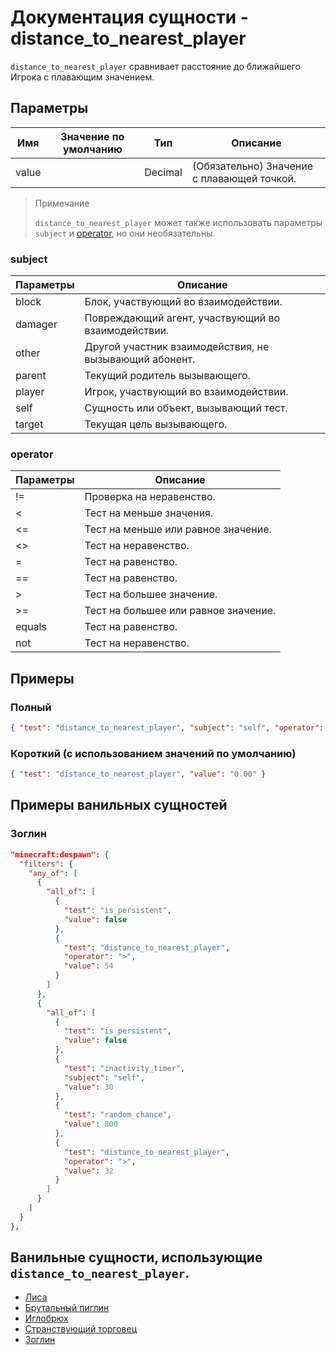 # Документация сущности - distance_to_nearest_player

`distance_to_nearest_player` сравнивает расстояние до ближайшего Игрока с плавающим значением.

## Параметры

| Имя   | Значение по умолчанию | Тип     | Описание                                   |
|-------|-----------------------|---------|--------------------------------------------|
| value |                       | Decimal | (Обязательно) Значение с плавающей точкой. |

> Примечание
> 
> `distance_to_nearest_player` может также использовать параметры `subject` и [operator](../../../../Others/Operators.md), но они необязательны.

### subject

| Параметры | Описание                                               |
|-----------|--------------------------------------------------------|
| block     | Блок, участвующий во взаимодействии.                   |
| damager   | Повреждающий агент, участвующий во взаимодействии.     |
| other     | Другой участник взаимодействия, не вызывающий абонент. |
| parent    | Текущий родитель вызывающего.                          |
| player    | Игрок, участвующий во взаимодействии.                  |
| self      | Сущность или объект, вызывающий тест.                  |
| target    | Текущая цель вызывающего.                              |

### operator

| Параметры | Описание                             |
|-----------|--------------------------------------|
| !=        | Проверка на неравенство.             |
| <         | Тест на меньше значения.             |
| <=        | Тест на меньше или равное значение.  |
| <>        | Тест на неравенство.                 |
| =         | Тест на равенство.                   |
| ==        | Тест на равенство.                   |
| >         | Тест на большее значение.            |
| >=        | Тест на большее или равное значение. |
| equals    | Тест на равенство.                   |
| not       | Тест на неравенство.                 |

## Примеры

### Полный

``` json
{ "test": "distance_to_nearest_player", "subject": "self", "operator": "equals", "value": "0.00" }
```

### Короткий (с использованием значений по умолчанию)

``` json
{ "test": "distance_to_nearest_player", "value": "0.00" }
```

## Примеры ванильных сущностей

### Зоглин

``` json
"minecraft:despawn": {
  "filters": {
    "any_of": [
      {
        "all_of": [
          {
            "test": "is_persistent",
            "value": false
          },
          {
            "test": "distance_to_nearest_player",
            "operator": ">",
            "value": 54
          }
        ]
      },
      {
        "all_of": [
          {
            "test": "is_persistent",
            "value": false
          },
          {
            "test": "inactivity_timer",
            "subject": "self",
            "value": 30
          },
          {
            "test": "random_chance",
            "value": 800
          },
          {
            "test": "distance_to_nearest_player",
            "operator": ">",
            "value": 32
          }
        ]
      }
    ]
  }
},
```

## Ванильные сущности, использующие `distance_to_nearest_player`.

+ [Лиса](../../../../Others/Entities/fox.md)
+ [Брутальный пиглин](../../../../Others/Entities/piglin_brute.md)
+ [Иглобрюх](../../../../Others/Entities/pufferfish.md)
+ [Странствующий торговец](../../../../Others/Entities/wandering_trader.md)
+ [Зоглин](../../../../Others/Entities/zoglin.md)
